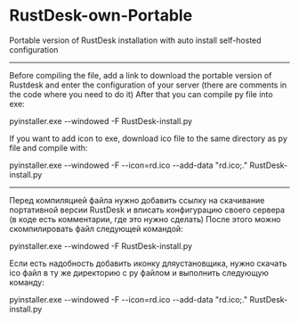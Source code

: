 # RustDesk-own-Portable
Portable version of RustDesk installation with auto install self-hosted configuration

------------------------------------------------------------

Before compiling the file, add a link to download the portable version of Rustdesk and enter the configuration of your server (there are comments in the code where you need to do it)
After that you can compile py file into exe:

pyinstaller.exe --windowed -F RustDesk-install.py

If you want to add icon to exe, download ico file to the same directory as py file and compile with:

pyinstaller.exe --windowed -F --icon=rd.ico --add-data "rd.ico;." RustDesk-install.py

------------------------------------------------------------

Перед компиляцией файла нужно добавить ссылку на скачивание портативной версии RustDesk и вписать конфигурацию своего сервера (в коде есть комментарии, где это нужно сделать)
После этого можно скомпилировать файл следующей командой:

pyinstaller.exe --windowed -F RustDesk-install.py

Если есть надобность добавить иконку дляустановщика, нужно скачать ico файл в ту же директорию с py файлом и выполнить следующую команду:

pyinstaller.exe --windowed -F --icon=rd.ico --add-data "rd.ico;." RustDesk-install.py
